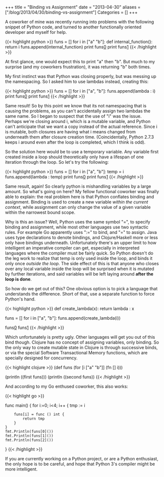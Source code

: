 +++
title = "Binding vs Assignment"
date = "2013-04-30"
aliases = ["/blog/2013/04/30/binding-vs-assignment"]
Categories = []
+++


A coworker of mine was recently running into problems with the following snippet of Python code, and turned to another functionally oriented developer and myself for help.

{{< highlight python >}}
funs = []
for i in ["a" "b"]:
    def internal_function():
        return i
    funs.append(internal_function)
print funs[0]()
print funs[1]()
{{< /highlight >}}


At first glance, one would expect this to print "a" then "b". But much to my surprise (and my coworkers frustration), it was returning "b" both times.

My first instinct was that Python was closing properly, but was messing up the namespacing. So I asked him to use lambdas instead, creating this:

{{< highlight python >}}
funs = []
for i in ["a", "b"]:
    funs.append(lambda : i)
print funs[0]()
print funs[1]()
{{< /highlight >}}


Same result! So by this point we know that its not namespacing that is causing the problems, as you can't accidentally assign two lambdas the same name. So I began to suspect that the use of "i" was the issue. Perhaps we're closing around i, which is a mutable variable, and Python can't anticipate that we want a copy instead of the actual reference. Since i is mutable, both closures are having what i means changed from underneath them after closure creation time. (Coincidentally, Python 2.7.3 keeps i around even after the loop is completed, which I think is odd).

So the solution here would be to use a temporary variable. Any variable first created inside a loop should theoretically only have a lifespan of one iteration through the loop. So let's try the following:

{{< highlight python >}}
funs = []
for i in ["a", "b"]:
    temp = i
    funs.append(lambda : temp)
print funs[0]()
print funs[1]()
{{< /highlight >}}


Same result, again! So clearly python is mishandling variables by a large amount. So what's going on here? My fellow functional coworker was finally able to explain: the real problem here is that Python conflates binding and assignment. Binding is used to create a new variable *within the current context*, while assignment can only change the value of a given variable within the narrowest bound scope.

Why is this an issue? Well, Python uses the same symbol "=", to specify binding and assignment, while most other languages use two syntactic rules. For example Go apparently uses ":=" to bind, and "=" to assign. Java uses type declarations to denote bindings, and Clojure/Haskell more or less only have bindings underneath. Unfortunately there's an upper limit to how intelligent an imperative compiler can get, especially in interpreted languages where the compiler must be fairly quick. So Python doesn't do the leg work to realize that temp is only used inside the loop, and binds it only once *outside the loop*. The side effect of this is that anyone who closes over any local variable inside the loop will be surprised when it is mutated by further iterations, and said variables will be left laying around **after the loop is done**.

So how do we get out of this? One obvious option is to pick a language that understands the difference. Short of that, use a separate function to force Python's hand.

{{< highlight python >}}
def create_lambda(x):
    return lambda : x

funs = []
for i in ["a", "b"]:
    funs.append(create_lambda(i))

funs[0]()
funs[1]()
{{< /highlight >}}


Which unfortunately is pretty ugly. Other languages will get you out of this bind though. Clojure has no concept of assigning variables, only binding. So the only way to create mutable state in Clojure is through successive binds, or via the special Software Transactional Memory functions, which are specially designed for concurrency.

{{< highlight clojure >}}
(def funs
     (for [i ["a" "b"]]
         (fn []
             i)))

(println ((first funs)))
(println ((second funs))
{{< /highlight >}}


And according to my Go enthused coworker, this also works:

{{< highlight go >}}

func main() {
    for i:=0; i<4; i++ {
        tmp := i

        funs[i] = func () int {
            return tmp
        }
    }
    fmt.Println(funs[0]())
    fmt.Println(funs[1]())
    fmt.Println(funs[2]())
}
{{< /highlight >}}


If you are currently working on a Python project, or are a Python enthusiast, the only hope is to be careful, and hope that Python 3's compiler might be more intelligent.
